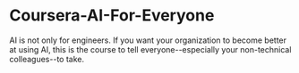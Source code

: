 # Coursera-AI-For-Everyone
AI is not only for engineers. If you want your organization to become better at using AI, this is the course to tell everyone--especially your non-technical colleagues--to take. 
